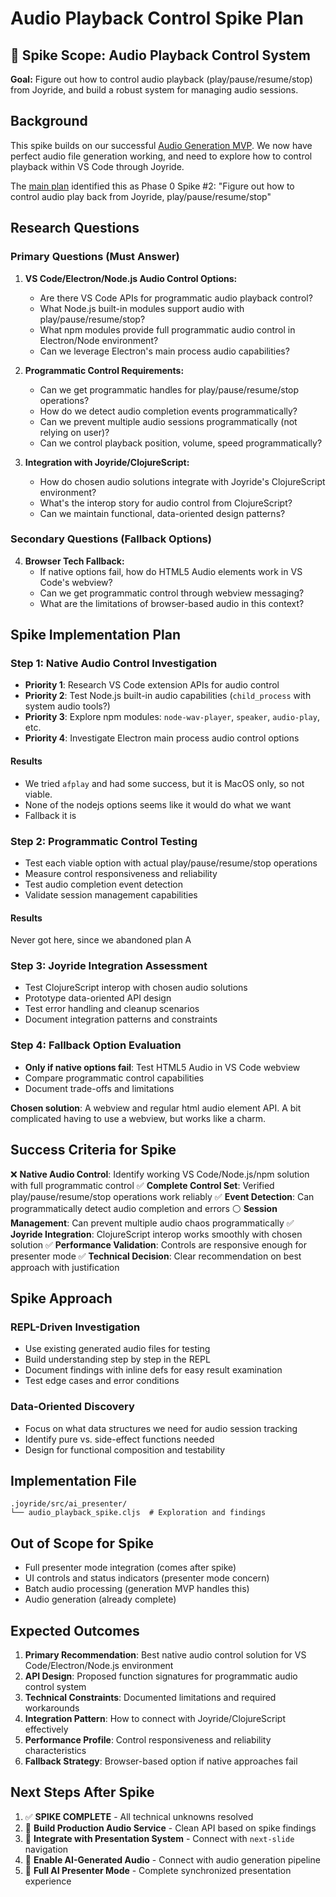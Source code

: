 # Audio Playback Control Spike Plan

## 🎯 Spike Scope: Audio Playback Control System

**Goal:** Figure out how to control audio playback (play/pause/resume/stop) from Joyride, and build a robust system for managing audio sessions.

## Background

This spike builds on our successful [Audio Generation MVP](./audio-generation-mvp-plan.md). We now have perfect audio file generation working, and need to explore how to control playback within VS Code through Joyride.

The [main plan](./AI-PRESENTER-PLAN.md#phase-0-spikes) identified this as Phase 0 Spike #2: "Figure out how to control audio play back from Joyride, play/pause/resume/stop"

## Research Questions

### Primary Questions (Must Answer)
1. **VS Code/Electron/Node.js Audio Control Options:**
   - Are there VS Code APIs for programmatic audio playback control?
   - What Node.js built-in modules support audio with play/pause/resume/stop?
   - What npm modules provide full programmatic audio control in Electron/Node environment?
   - Can we leverage Electron's main process audio capabilities?

2. **Programmatic Control Requirements:**
   - Can we get programmatic handles for play/pause/resume/stop operations?
   - How do we detect audio completion events programmatically?
   - Can we prevent multiple audio sessions programmatically (not relying on user)?
   - Can we control playback position, volume, speed programmatically?

3. **Integration with Joyride/ClojureScript:**
   - How do chosen audio solutions integrate with Joyride's ClojureScript environment?
   - What's the interop story for audio control from ClojureScript?
   - Can we maintain functional, data-oriented design patterns?

### Secondary Questions (Fallback Options)
4. **Browser Tech Fallback:**
   - If native options fail, how do HTML5 Audio elements work in VS Code's webview?
   - Can we get programmatic control through webview messaging?
   - What are the limitations of browser-based audio in this context?

## Spike Implementation Plan

### Step 1: Native Audio Control Investigation
- **Priority 1**: Research VS Code extension APIs for audio control
- **Priority 2**: Test Node.js built-in audio capabilities (`child_process` with system audio tools?)
- **Priority 3**: Explore npm modules: `node-wav-player`, `speaker`, `audio-play`, etc.
- **Priority 4**: Investigate Electron main process audio control options

#### Results

* We tried `afplay` and had some success, but it is MacOS only, so not viable.
* None of the nodejs options seems like it would do what we want
* Fallback it is

### Step 2: Programmatic Control Testing
- Test each viable option with actual play/pause/resume/stop operations
- Measure control responsiveness and reliability
- Test audio completion event detection
- Validate session management capabilities

#### Results

Never got here, since we abandoned plan A

### Step 3: Joyride Integration Assessment
- Test ClojureScript interop with chosen audio solutions
- Prototype data-oriented API design
- Test error handling and cleanup scenarios
- Document integration patterns and constraints

### Step 4: Fallback Option Evaluation
- **Only if native options fail**: Test HTML5 Audio in VS Code webview
- Compare programmatic control capabilities
- Document trade-offs and limitations

**Chosen solution**: A webview and regular html audio element API. A bit complicated having to use a webview, but works like a charm.

## Success Criteria for Spike

❌ **Native Audio Control**: Identify working VS Code/Node.js/npm solution with full programmatic control
✅ **Complete Control Set**: Verified play/pause/resume/stop operations work reliably
✅ **Event Detection**: Can programmatically detect audio completion and errors
⚪️ **Session Management**: Can prevent multiple audio chaos programmatically
✅ **Joyride Integration**: ClojureScript interop works smoothly with chosen solution
✅ **Performance Validation**: Controls are responsive enough for presenter mode
✅ **Technical Decision**: Clear recommendation on best approach with justification

## Spike Approach

### REPL-Driven Investigation
- Use existing generated audio files for testing
- Build understanding step by step in the REPL
- Document findings with inline defs for easy result examination
- Test edge cases and error conditions

### Data-Oriented Discovery
- Focus on what data structures we need for audio session tracking
- Identify pure vs. side-effect functions needed
- Design for functional composition and testability

## Implementation File

```
.joyride/src/ai_presenter/
└── audio_playback_spike.cljs  # Exploration and findings
```

## Out of Scope for Spike

- Full presenter mode integration (comes after spike)
- UI controls and status indicators (presenter mode concern)
- Batch audio processing (generation MVP handles this)
- Audio generation (already complete)

## Expected Outcomes

1. **Primary Recommendation**: Best native audio control solution for VS Code/Electron/Node.js environment
2. **API Design**: Proposed function signatures for programmatic audio control system
3. **Technical Constraints**: Documented limitations and required workarounds
4. **Integration Pattern**: How to connect with Joyride/ClojureScript effectively
5. **Performance Profile**: Control responsiveness and reliability characteristics
6. **Fallback Strategy**: Browser-based option if native approaches fail

## Next Steps After Spike

1. ✅ **SPIKE COMPLETE** - All technical unknowns resolved
2. 🚀 **Build Production Audio Service** - Clean API based on spike findings
3. 🎵 **Integrate with Presentation System** - Connect with `next-slide` navigation
4. 🎤 **Enable AI-Generated Audio** - Connect with audio generation pipeline
5. 📢 **Full AI Presenter Mode** - Complete synchronized presentation experience
